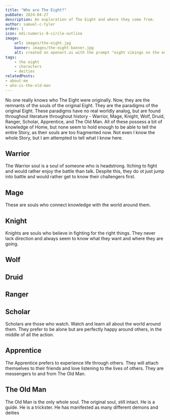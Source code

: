 ```yaml
---
title: "Who are The Eight?"
pubDate: 2024-04-27
description: An exploration of The Eight and where they come from.
author: samuel-c-tyler
order: 1
icon: mdi:numeric-8-circle-outline
image: 
    url: images/the-eight.jpg
    banner: images/the-eight-banner.jpg
    alt: created on openart.ai with the prompt "eight vikings on the edge of a chasm, each with a different facial expression, holding a different weapon, and of different genders, men and women"
tags: 
    - the eight
    - characters
    - deities
relatedPosts:
- about-me
- who-is-the-old-man 
---
```


No one really knows who The Eight were originally. Now, they are the remnants of the souls of the original Eight. They are
the paradigms of the original Eight. These paradigms have no real worldly analog, but are found throughout literature 
throughout history - Warrior, Mage, Knight, Wolf, Druid, Ranger, Scholar, Apprentice, and The Old Man. All of these possess
a bit of knowledge of Home, but none seem to hold enough to be able to tell the entire Story, as their souls are too
fragmented now. Not even I know the whole Story, but I am attempted to tell what I know here.


## Warrior

The Warrior soul is a soul of someone who is headstrong. Itching to fight and would rather enjoy the battle than
talk. Despite this, they do ot just jump into battle and would rather get to know their challengers first. 

## Mage

These are souls who connect knowledge with the world around them. 


## Knight 

Knights are souls who believe in fighting for the right things. They never lack direction and always seem to know
what they want and where they are going.

## Wolf

## Druid

## Ranger 

## Scholar

Scholars are those who watch. Watch and learn all about the world around them. They prefer to be alone but are
perfectly happy around others, in the middle of all the action.

## Apprentice

The Apprentice prefers to experience life through others. They will attach themselves to their friends and love
listening to the lives of others. They are messengers to and from The Old Man. 


## The Old Man

The Old Man is the only whole soul. The original soul, still intact. He is a guide. He is a trickster. 
He has manifested as many different demons and deities
